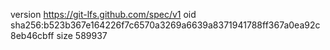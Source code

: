 version https://git-lfs.github.com/spec/v1
oid sha256:b523b367e164226f7c6570a3269a6639a8371941788ff367a0ea92c8eb46cbff
size 589937
